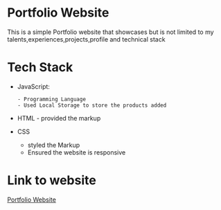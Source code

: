# Portfolio Website

This is a simple Portfolio website that showcases but is not limited to my talents,experiences,projects,profile and technical stack

# Tech Stack

- JavaScript:

      - Programming Language
      - Used Local Storage to store the products added
      
- HTML - provided the markup
- CSS 
     - styled the Markup
     - Ensured the website is responsive

# Link to website

[Portfolio Website](https://erickngugi.netlify.app/ "Portfolio website")
